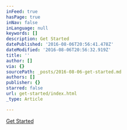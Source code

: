 ```yaml
---
inFeed: true
hasPage: true
inNav: false
inLanguage: null
keywords: []
description: Get Started
datePublished: '2016-08-06T20:56:41.478Z'
dateModified: '2016-08-06T20:56:32.919Z'
title: ''
author: []
via: {}
sourcePath: _posts/2016-08-06-get-started.md
authors: []
publisher: {}
starred: false
url: get-started/index.html
_type: Article

---
```

[Get Started][0]

[0]: https://aebootcamp.wufoo.com/forms/zaw4kii0vhhtmq/